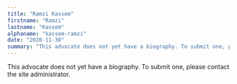 ```yaml
---
title: "Ramzi Kassem"
firstname: "Ramzi"
lastname: "Kassem"
alphaname: "kassem-ramzi"
date: "2020-11-30"
summary: "This advocate does not yet have a biography. To submit one, please contact the site administrator."
---
```

This advocate does not yet have a biography. To submit one, please contact the site administrator.


